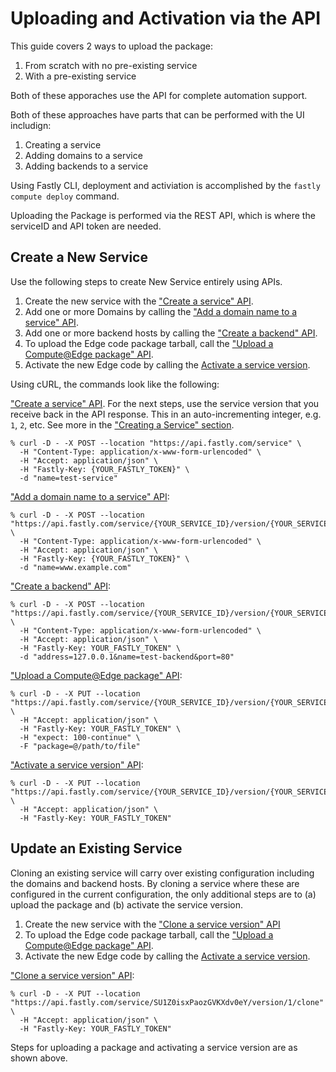 # Uploading and Activation via the API

This guide covers 2 ways to upload the package:

1. From scratch with no pre-existing service
2. With a pre-existing service

Both of these apporaches use the API for complete automation support.

Both of these approaches have parts that can be performed with the UI includign:

1. Creating a service
2. Adding domains to a service
3. Adding backends to a service

Using Fastly CLI, deployment and activiation is accomplished by the `fastly compute deploy` command.

Uploading the Package is performed via the REST API, which is where the serviceID and API token are needed.

## Create a New Service

Use the following steps to create New Service entirely using APIs.

1. Create the new service with the ["Create a service" API](https://developer.fastly.com/reference/api/services/service/#create-service).
1. Add one or more Domains by calling the ["Add a domain name to a service" API](https://developer.fastly.com/reference/api/services/domain/#create-domain).
1. Add one or more backend hosts by calling the ["Create a backend" API](https://developer.fastly.com/reference/api/services/backend/#create-backend).
1. To upload the Edge code package tarball, call the ["Upload a Compute@Edge package" API](https://developer.fastly.com/reference/api/services/package/#put-package).
1. Activate the new Edge code by calling the [Activate a service version](https://developer.fastly.com/reference/api/services/version/#activate-service-version).

Using cURL, the commands look like the following:

["Create a service" API](https://developer.fastly.com/reference/api/services/service/#create-service). For the next steps, use the service version that you receive back in the API response. This in an auto-incrementing integer, e.g. `1`, `2`, etc. See more in the ["Creating a Service" section](../../basics/service).

```
% curl -D - -X POST --location "https://api.fastly.com/service" \
  -H "Content-Type: application/x-www-form-urlencoded" \
  -H "Accept: application/json" \
  -H "Fastly-Key: {YOUR_FASTLY_TOKEN}" \
  -d "name=test-service"
```

["Add a domain name to a service" API](https://developer.fastly.com/reference/api/services/domain/#create-domain):

```
% curl -D - -X POST --location "https://api.fastly.com/service/{YOUR_SERVICE_ID}/version/{YOUR_SERVICE_VERSION}/domain" \
  -H "Content-Type: application/x-www-form-urlencoded" \
  -H "Accept: application/json" \
  -H "Fastly-Key: {YOUR_FASTLY_TOKEN}" \
  -d "name=www.example.com"
```

["Create a backend" API](https://developer.fastly.com/reference/api/services/backend/#create-backend):

```
% curl -D - -X POST --location "https://api.fastly.com/service/{YOUR_SERVICE_ID}/version/{YOUR_SERVICE_VERSION}/backend" \
  -H "Content-Type: application/x-www-form-urlencoded" \
  -H "Accept: application/json" \
  -H "Fastly-Key: YOUR_FASTLY_TOKEN" \
  -d "address=127.0.0.1&name=test-backend&port=80"
```

["Upload a Compute@Edge package" API](https://developer.fastly.com/reference/api/services/package/#put-package):

```
% curl -D - -X PUT --location "https://api.fastly.com/service/{YOUR_SERVICE_ID}/version/{YOUR_SERVICE_VERSION}/package" \
  -H "Accept: application/json" \
  -H "Fastly-Key: YOUR_FASTLY_TOKEN" \
  -H "expect: 100-continue" \
  -F "package=@/path/to/file"
```

["Activate a service version" API](https://developer.fastly.com/reference/api/services/version/#activate-service-version):

```
% curl -D - -X PUT --location "https://api.fastly.com/service/{YOUR_SERVICE_ID}/version/{YOUR_SERVICE_VERSION}/activate" \
  -H "Accept: application/json" \
  -H "Fastly-Key: YOUR_FASTLY_TOKEN"
```

## Update an Existing Service

Cloning an existing service will carry over existing configuration including the domains and backend hosts. By cloning a service where these are configured in the current configuration, the only additional steps are to (a) upload the package and (b) activate the service version.

1. Create the new service with the ["Clone a service version" API](https://developer.fastly.com/reference/api/services/version/#clone-service-version)
1. To upload the Edge code package tarball, call the ["Upload a Compute@Edge package" API](https://developer.fastly.com/reference/api/services/package/#put-package).
1. Activate the new Edge code by calling the [Activate a service version](https://developer.fastly.com/reference/api/services/version/#activate-service-version).

["Clone a service version" API](https://developer.fastly.com/reference/api/services/version/#clone-service-version):

```
% curl -D - -X PUT --location "https://api.fastly.com/service/SU1Z0isxPaozGVKXdv0eY/version/1/clone" \
  -H "Accept: application/json" \
  -H "Fastly-Key: YOUR_FASTLY_TOKEN"
```

Steps for uploading a package and activating a service version are as shown above.